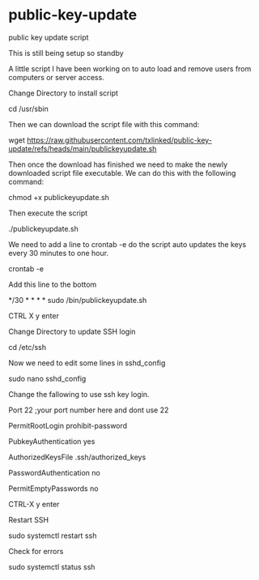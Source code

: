 # public-key-update
public key update script

This is still being setup so standby

A little script I have been working on to auto load and remove users from computers or server access.

Change Directory to install script 

cd /usr/sbin


Then we can download the script file with this command:

wget https://raw.githubusercontent.com/txlinked/public-key-update/refs/heads/main/publickeyupdate.sh

Then once the download has finished we need to make the newly downloaded script file executable. We can do this with the following command:

chmod +x publickeyupdate.sh


Then execute the script

./publickeyupdate.sh


We need to add a line to crontab -e do the script auto updates the keys every 30 minutes to one hour.

crontab -e


Add this line to the bottom

*/30 * * * * sudo /bin/publickeyupdate.sh

CTRL X y enter 


Change Directory to update SSH login

cd /etc/ssh


Now we need to edit some lines in sshd_config

sudo nano sshd_config


Change the fallowing to use ssh key login. 

Port 22 ;your port number here and dont use 22

PermitRootLogin prohibit-password

PubkeyAuthentication yes

AuthorizedKeysFile	.ssh/authorized_keys 

PasswordAuthentication no

PermitEmptyPasswords no

CTRL-X y enter


Restart SSH

sudo systemctl restart ssh

Check for errors

sudo systemctl status ssh
